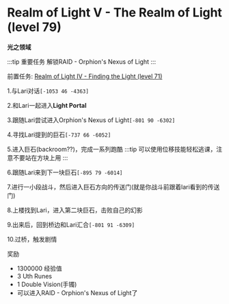 # Realm of Light V - The Realm of Light (level 79)
**光之领域**

:::tip 重要任务
解锁RAID - Orphion's Nexus of Light
:::

前置任务: [Realm of Light IV - Finding the Light (level 71)](/WynncraftCNguide/quests/lvl71-80/level%2071%20-%20Realm%20of%20Light%20IV%20-%20Finding%20the%20Light.html)

1.与Lari对话`[-1053 46 -4363]`

2.和Lari一起进入**Light Portal**

3.跟随Lari尝试进入Orphion's Nexus of Light`[-801 90 -6302]`

4.寻找Lari提到的巨石`[-737 66 -6052]`

5.进入巨石(backroom??)，完成一系列跑酷
:::tip
可以使用位移技能轻松逃课，注意不要站在方块上用
:::

6.跟随Lari来到下一块巨石`[-895 79 -6014]`

7.进行一小段战斗，然后进入巨石方向的传送门(就是你战斗前跟着lari看到的传送门)

8.上楼找到Lari，进入第二块巨石，击败自己的幻影

9.出来后，回到桥边和Lari汇合`[-801 91 -6309]`

10.过桥，触发剧情

奖励
+ 1300000 经验值
+ 3 Uth Runes
+ 1 Double Vision(手镯)
+ 可以进入RAID - Orphion's Nexus of Light了

